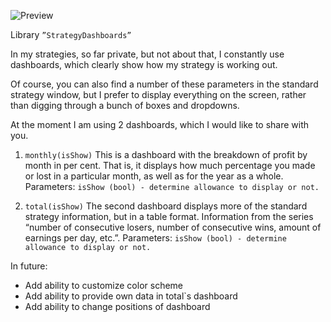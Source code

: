 ![Preview](https://s3.tradingview.com/snapshots/n/N8Zr3ReA.png)

Library  `”StrategyDashboards”`

In my strategies, so far private, but not about that, I constantly use dashboards, which clearly show how my strategy is working out.

Of course, you can also find a number of these parameters in the standard strategy window, but I prefer to display everything on the screen, rather than digging through a bunch of boxes and dropdowns.

At the moment I am using 2 dashboards, which I would like to share with you.

1. `monthly(isShow)`
This is a dashboard with the breakdown of profit by month in per cent. That is, it displays how much percentage you made or lost in a particular month, as well as for the year as a whole.
Parameters:
  `isShow (bool) - determine allowance to display or not.`

2. `total(isShow)`
The second dashboard displays more of the standard strategy information, but in a table format. Information from the series “number of consecutive losers, number of consecutive wins, amount of earnings per day, etc.”.
Parameters:
   `isShow (bool) - determine allowance to display or not.`

In future:
 - Add ability to customize color scheme
 - Add ability to provide own data in total`s dashboard
 - Add ability to change positions of dashboard
